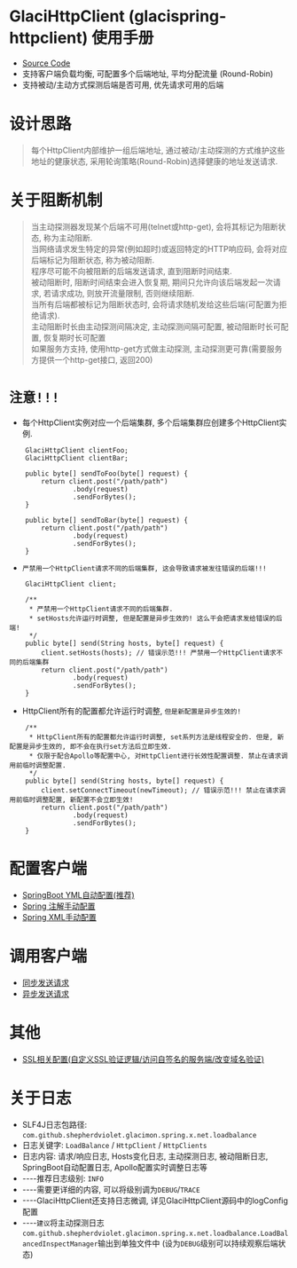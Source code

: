 # GlaciHttpClient (glacispring-httpclient) 使用手册

* [Source Code](https://github.com/shepherdviolet/glacimon/tree/master/glacispring-httpclient/src/main/java/com/github/shepherdviolet/glacimon/spring/x/net/loadbalance)
* 支持客户端负载均衡, 可配置多个后端地址, 平均分配流量 (Round-Robin)
* 支持被动/主动方式探测后端是否可用, 优先请求可用的后端

# 设计思路

> 每个HttpClient内部维护一组后端地址, 通过被动/主动探测的方式维护这些地址的健康状态, 采用轮询策略(Round-Robin)选择健康的地址发送请求.

# 关于阻断机制

> 当主动探测器发现某个后端不可用(telnet或http-get), 会将其标记为阻断状态, 称为主动阻断. <br>
> 当网络请求发生特定的异常(例如超时)或返回特定的HTTP响应码, 会将对应后端标记为阻断状态, 称为被动阻断. <br>
> 程序尽可能不向被阻断的后端发送请求, 直到阻断时间结束. <br>
> 被动阻断时, 阻断时间结束会进入恢复期, 期间只允许向该后端发起一次请求, 若请求成功, 则放开流量限制, 否则继续阻断. <br>
> 当所有后端都被标记为阻断状态时, 会将请求随机发给这些后端(可配置为拒绝请求). <br>
> 主动阻断时长由主动探测间隔决定, 主动探测间隔可配置, 被动阻断时长可配置, 恢复期时长可配置<br>
> 如果服务方支持, 使用http-get方式做主动探测, 主动探测更可靠(需要服务方提供一个http-get接口, 返回200)<br>

# `注意!!!`

* 每个HttpClient实例对应一个后端集群, 多个后端集群应创建多个HttpClient实例. 

```text
    GlaciHttpClient clientFoo;
    GlaciHttpClient clientBar;
    
    public byte[] sendToFoo(byte[] request) {
        return client.post("/path/path")
                .body(request)
                .sendForBytes();
    }
    
    public byte[] sendToBar(byte[] request) {
        return client.post("/path/path")
                .body(request)
                .sendForBytes();
    }
```

* `严禁用一个HttpClient请求不同的后端集群, 这会导致请求被发往错误的后端!!!`

```text
    GlaciHttpClient client;

    /**
     * 严禁用一个HttpClient请求不同的后端集群. 
     * setHosts允许运行时调整, 但是配置是异步生效的! 这么干会把请求发给错误的后端!
     */
    public byte[] send(String hosts, byte[] request) {
        client.setHosts(hosts); // 错误示范!!! 严禁用一个HttpClient请求不同的后端集群
        return client.post("/path/path")
                .body(request)
                .sendForBytes();
    }
```

* HttpClient所有的配置都允许运行时调整, `但是新配置是异步生效的!`

```text
    /**
     * HttpClient所有的配置都允许运行时调整, set系列方法是线程安全的. 但是, 新配置是异步生效的, 即不会在执行set方法后立即生效. 
     * 仅限于配合Apollo等配置中心, 对HttpClient进行长效性配置调整. 禁止在请求调用前临时调整配置. 
     */
    public byte[] send(String hosts, byte[] request) {
        client.setConnectTimeout(newTimeout); // 错误示范!!! 禁止在请求调用前临时调整配置, 新配置不会立即生效!
        return client.post("/path/path")
                .body(request)
                .sendForBytes();
    }
```

# 配置客户端

* [SpringBoot YML自动配置(推荐)](https://github.com/shepherdviolet/glacimon/blob/master/docs/loadbalance/config-springboot.md)
* [Spring 注解手动配置](https://github.com/shepherdviolet/glacimon/blob/master/docs/loadbalance/config-annotation.md)
* [Spring XML手动配置](https://github.com/shepherdviolet/glacimon/blob/master/docs/loadbalance/config-xml.md)

# 调用客户端

* [同步发送请求](https://github.com/shepherdviolet/glacimon/blob/master/docs/loadbalance/invoke-sync.md)
* [异步发送请求](https://github.com/shepherdviolet/glacimon/blob/master/docs/loadbalance/invoke-async.md)

# 其他

* [SSL相关配置(自定义SSL验证逻辑/访问自签名的服务端/改变域名验证)](https://github.com/shepherdviolet/glacimon/blob/master/docs/loadbalance/ssl.md)

# 关于日志

* SLF4J日志包路径: `com.github.shepherdviolet.glacimon.spring.x.net.loadbalance`
* 日志关键字: `LoadBalance` / `HttpClient` / `HttpClients`
* 日志内容: 请求/响应日志, Hosts变化日志, 主动探测日志, 被动阻断日志, SpringBoot自动配置日志, Apollo配置实时调整日志等
* ----推荐日志级别: `INFO`
* ----需要更详细的内容, 可以将级别调为`DEBUG`/`TRACE`
* ----GlaciHttpClient还支持日志微调, 详见GlaciHttpClient源码中的logConfig配置
* ----`建议`将主动探测日志`com.github.shepherdviolet.glacimon.spring.x.net.loadbalance.LoadBalancedInspectManager`输出到单独文件中 (设为`DEBUG`级别可以持续观察后端状态)
